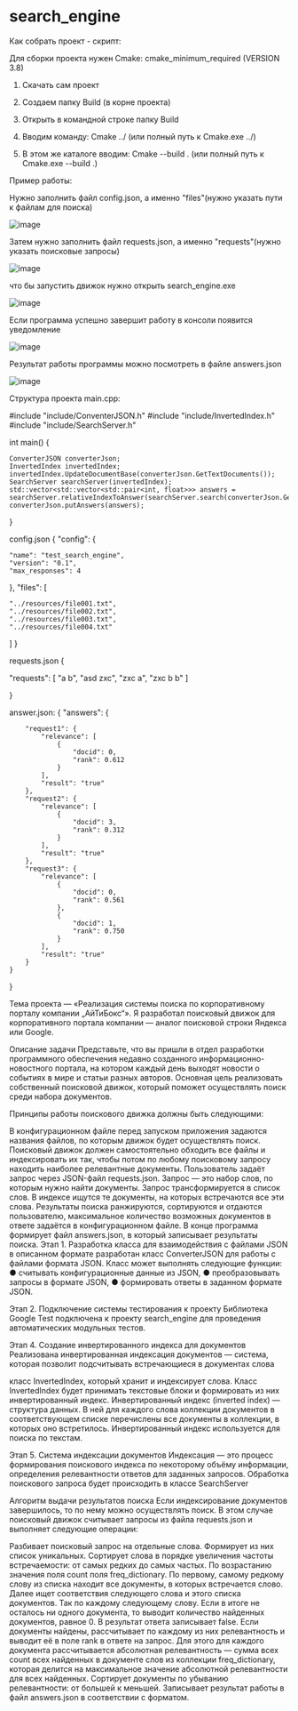# search_engine
Как собрать проект - скрипт:

Для сборки проекта нужен Cmake: cmake_minimum_required (VERSION 3.8)

1) Скачать сам проект

2) Создаем папку Build (в корне проекта)

3) Открыть в командной строке папку Build

4) Вводим команду: Cmake ../ (или полный путь к Cmake.exe ../)

5) В этом же каталоге вводим: Cmake --build . (или полный путь к Cmake.exe --build .)



Пример работы:

Нужно заполнить файл config.json, а именно "files"(нужно указать пути к файлам для поиска)

![image](https://github.com/Vyaseslav/search_engine/assets/79661069/06618579-3919-47e8-a0b0-d527ee022f18)

Затем нужно заполнить файл requests.json, а именно "requests"(нужно указать поисковые запросы)

![image](https://github.com/Vyaseslav/search_engine/assets/79661069/712eb075-0fce-41f8-b95a-261ee0720d30)

что бы запустить движок нужно открыть search_engine.exe

![image](https://github.com/Vyaseslav/search_engine/assets/79661069/67183c40-aeb8-4e4a-b867-17ce60d44eee)

Если программа успешно завершит работу в консоли появится уведомление

![image](https://github.com/Vyaseslav/search_engine/assets/79661069/87b07ae9-b744-45ee-adf2-32f0db0bcbd8)

Результат работы программы можно посмотреть в файле answers.json

![image](https://github.com/Vyaseslav/search_engine/assets/79661069/4a48db5c-cb3b-4485-81f2-da345361d48a)


Структура проекта
main.cpp:


#include "include/ConventerJSON.h"
#include "include/InvertedIndex.h"
#include "include/SearchServer.h"

int main() {

    ConverterJSON converterJson;
    InvertedIndex invertedIndex;
    invertedIndex.UpdateDocumentBase(converterJson.GetTextDocuments());
    SearchServer searchServer(invertedIndex);
    std::vector<std::vector<std::pair<int, float>>> answers = searchServer.relativeIndexToAnswer(searchServer.search(converterJson.GetRequests()));
    converterJson.putAnswers(answers);
}

config.json
{
  "config": {
  
    "name": "test_search_engine",
    "version": "0.1",
    "max_responses": 4
  },
  "files": [
  
    "../resources/file001.txt",
    "../resources/file002.txt",
    "../resources/file003.txt",
    "../resources/file004.txt"
  ]
}

requests.json
{

  "requests": [
    "a b",
    "asd zxc",
    "zxc a",
    "zxc b b"
  ]
  
}

answer.json:
{
    "answers": {
    
        "request1": {
            "relevance": [
                {
                    "docid": 0,
                    "rank": 0.612
                }
            ],
            "result": "true"
        },
        "request2": {
            "relevance": [
                {
                    "docid": 3,
                    "rank": 0.312
                }
            ],
            "result": "true"
        },
        "request3": {
            "relevance": [
                {
                    "docid": 0,
                    "rank": 0.561
                },
                {
                    "docid": 1,
                    "rank": 0.750
                }
            ],
            "result": "true"
        }
    }
}


Тема проекта — «Реализация системы поиска по корпоративному порталу компании „AйТиБокс“». Я разработал поисковый движок для корпоративного портала компании — аналог поисковой строки Яндекса или Google.

Описание задачи Представьте, что вы пришли в отдел разработки программного обеспечения недавно созданного информационно-новостного портала, на котором каждый день выходят новости о событиях в мире и статьи разных авторов. Основная цель реализовать собственный поисковой движок, который поможет осуществлять поиск среди набора документов.

Принципы работы поискового движка должны быть следующими:

В конфигурационном файле перед запуском приложения задаются названия файлов, по которым движок будет осуществлять поиск. Поисковый движок должен самостоятельно обходить все файлы и индексировать их так, чтобы потом по любому поисковому запросу находить наиболее релевантные документы. Пользователь задаёт запрос через JSON-файл requests.json. Запрос — это набор слов, по которым нужно найти документы. Запрос трансформируется в список слов. В индексе ищутся те документы, на которых встречаются все эти слова. Результаты поиска ранжируются, сортируются и отдаются пользователю, максимальное количество возможных документов в ответе задаётся в конфигурационном файле. В конце программа формирует файл answers.json, в который записывает результаты поиска. Этап 1. Разработка класса для взаимодействия с файлами JSON в описанном формате разработан класс ConverterJSON для работы с файлами формата JSON. Класс может выполнять следующие функции: ● считывать конфигурационные данные из JSON, ● преобразовывать запросы в формате JSON, ● формировать ответы в заданном формате JSON.

Этап 2. Подключение системы тестирования к проекту Библиотека Google Test подключена к проекту search_engine для проведения автоматических модульных тестов.

Этап 4. Создание инвертированного индекса для документов Реализована инвертированная индексация документов — система, которая позволит подсчитывать встречающиеся в документах слова

класс InvertedIndex, который хранит и индексирует слова. Класс InvertedIndex будет принимать текстовые блоки и формировать из них инвертированный индекс. Инвертированный индекс (inverted index) — структура данных. В ней для каждого слова коллекции документов в соответствующем списке перечислены все документы в коллекции, в которых оно встретилось. Инвертированный индекс используется для поиска по текстам.

Этап 5. Система индексации документов Индексация — это процесс формирования поискового индекса по некоторому объёму информации, определения релевантности ответов для заданных запросов. Обработка поискового запроса будет происходить в классе SearchServer

Алгоритм выдачи результатов поиска Если индексирование документов завершилось, то по нему можно осуществлять поиск. В этом случае поисковый движок считывает запросы из файла requests.json и выполняет следующие операции:

Разбивает поисковый запрос на отдельные слова. Формирует из них список уникальных. Сортирует слова в порядке увеличения частоты встречаемости: от самых редких до самых частых. По возрастанию значения поля count поля freq_dictionary. По первому, самому редкому слову из списка находит все документы, в которых встречается слово. Далее ищет соответствия следующего слова и этого списка документов. Так по каждому следующему слову. Если в итоге не осталось ни одного документа, то выводит количество найденных документов, равное 0. В результат ответа записывает false. Если документы найдены, рассчитывает по каждому из них релевантность и выводит её в поле rank в ответе на запрос. Для этого для каждого документа рассчитывается абсолютная релевантность — сумма всех count всех найденных в документе слов из коллекции freq_dictionary, которая делится на максимальное значение абсолютной релевантности для всех найденных. Сортирует документы по убыванию релевантности: от большей к меньшей. Записывает результат работы в файл answers.json в соответствии с форматом.
